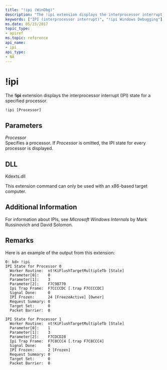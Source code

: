 ```yaml
---
title: "!ipi (WinDbg)"
description: "The !ipi extension displays the interprocessor interrupt (IPI) state for a specified processor."
keywords: ["IPI (interprocessor interrupt)", "!ipi Windows Debugging"]
ms.date: 05/23/2017
topic_type:
- apiref
ms.topic: reference
api_name:
- ipi
api_type:
- NA
---
```


# !ipi

The **!ipi** extension displays the interprocessor interrupt (IPI) state for a specified processor.

```dbgcmd
!ipi [Processor]
```

## Parameters

<span id="_______Processor______"></span><span id="_______processor______"></span><span id="_______PROCESSOR______"></span> *Processor*   
Specifies a processor. If *Processor* is omitted, the IPI state for every processor is displayed.

## DLL

Kdexts.dll

This extension command can only be used with an x86-based target computer.

## Additional Information

For information about IPIs, see *Microsoft Windows Internals* by Mark Russinovich and David Solomon.

## Remarks

Here is an example of the output from this extension:

```dbgcmd
0: kd> !ipi
IPI State for Processor 0
  Worker Routine:  nt!KiFlushTargetMultipleTb [Stale]
  Parameter[0]:    0
  Parameter[1]:    3
  Parameter[2]:    F7C98770
  Ipi Trap Frame:  F7CCCCDC [.trap F7CCCCDC]
  Signal Done:     0
  IPI Frozen:      24 [FreezeActive] [Owner]
  Request Summary: 0
  Target Set:      0
  Packet Barrier:  0

IPI State for Processor 1
  Worker Routine:  nt!KiFlushTargetMultipleTb [Stale]
  Parameter[0]:    1
  Parameter[1]:    3
  Parameter[2]:    F7CDCD28
  Ipi Trap Frame:  F7C8CCC4 [.trap F7C8CCC4]
  Signal Done:     0
  IPI Frozen:      2 [Frozen]
  Request Summary: 0
  Target Set:      0
  Packet Barrier:  0
```

